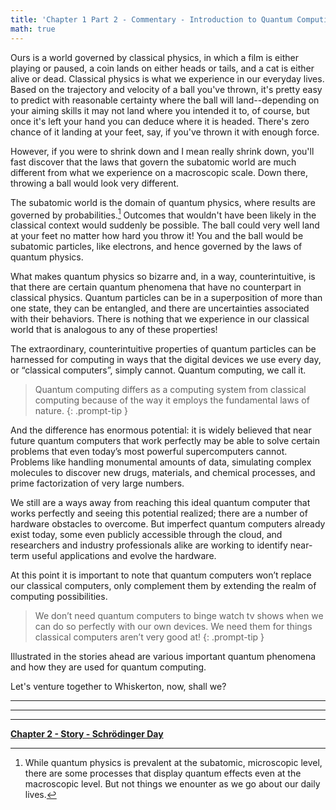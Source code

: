 ```yaml
---
title: 'Chapter 1 Part 2 - Commentary - Introduction to Quantum Computing'
math: true
---
```


Ours is a world governed by classical physics, in which a film is either playing or paused, a coin lands on either heads or tails, and a cat is either alive or dead. Classical physics is what we experience in our everyday lives. Based on the trajectory and velocity of a ball you've thrown, it's pretty easy to predict with reasonable certainty where the ball will land--depending on your aiming skills it may not land where you intended it to, of course, but once it's left your hand you can deduce where it is headed. There's zero chance of it landing at your feet, say, if you've thrown it with enough force.

However, if you were to shrink down and I mean really shrink down, you'll fast discover that the laws that govern the subatomic world are much different from what we experience on a macroscopic scale. Down there, throwing a ball would look very different.

The subatomic world is the domain of quantum physics, where results are governed by probabilities.[^fn-nth-1] Outcomes that wouldn't have been likely in the classical context would suddenly be possible. The ball could very well land at your feet no matter how hard you throw it! You and the ball would be subatomic particles, like electrons, and hence governed by the laws of quantum physics.

[^fn-nth-1]: While quantum physics is prevalent at the subatomic, microscopic level, there are some processes that display quantum effects even at the macroscopic level. But not things we enounter as we go about our daily lives.

What makes quantum physics so bizarre and, in a way, counterintuitive, is that there are certain quantum phenomena that have no counterpart in classical physics. Quantum particles can be in a superposition of more than one state, they can be entangled, and there are uncertainties associated with their behaviors. There is nothing that we experience in our classical world that is analogous to any of these properties!

The extraordinary, counterintuitive properties of quantum particles can be harnessed for computing in ways that the digital devices we use every day, or “classical computers”, simply cannot. Quantum computing, we call it. 

>Quantum computing differs as a computing system from classical computing because of the way it employs the fundamental laws of nature.
{: .prompt-tip }

And the difference has enormous potential: it is widely believed that near future quantum computers that work perfectly may be able to solve certain problems that even today’s most powerful supercomputers cannot. Problems like handling monumental amounts of data, simulating complex molecules to discover new drugs, materials, and chemical processes, and prime factorization of very large numbers.

We still are a ways away from reaching this ideal quantum computer that works perfectly and seeing this potential realized; there are a number of hardware obstacles to overcome. But imperfect quantum computers already exist today, some even publicly accessible through the cloud, and researchers and industry professionals alike are working to identify near-term useful applications and evolve the hardware.

At this point it is important to note that quantum computers won’t replace our classical computers, only complement them by extending the realm of computing possibilities. 

>We don’t need quantum computers to binge watch tv shows when we can do so perfectly with our own devices. We need them for things classical computers aren’t very good at!
{: .prompt-tip }

Illustrated in the stories ahead are various important quantum phenomena and how they are used for quantum computing.

Let's venture together to Whiskerton, now, shall we?

_____________________________


_____________________________


_____________________________



**[Chapter 2 - Story - Schrödinger Day](https://quantum-kittens.github.io/posts/CHAPTER-2-Story-Schr%C3%B6dinger-Day/)**

